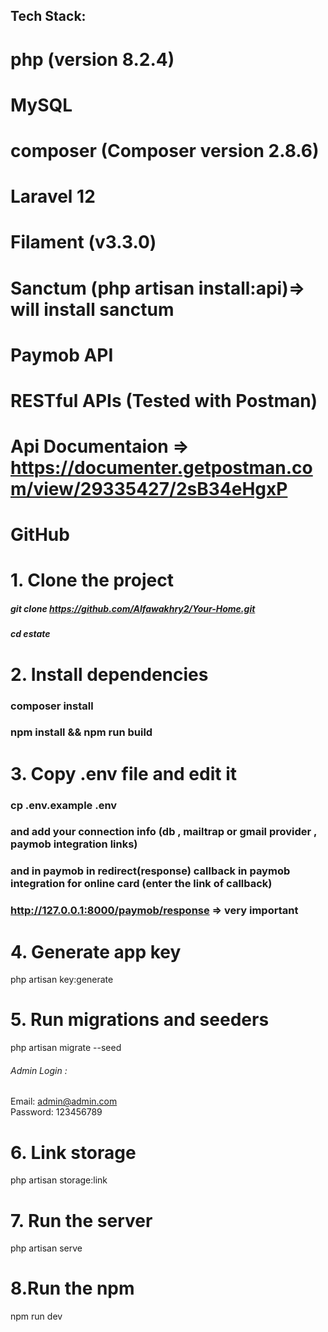 ## Tech Stack:
# php (version 8.2.4)
# MySQL 
# composer (Composer version 2.8.6)
# Laravel 12 
# Filament (v3.3.0)
# Sanctum (php artisan install:api)=> will install sanctum
# Paymob API 
# RESTful APIs (Tested with Postman)
# Api Documentaion => https://documenter.getpostman.com/view/29335427/2sB34eHgxP
# GitHub 

# 1. Clone the project
##### git clone https://github.com/Alfawakhry2/Your-Home.git
##### cd estate

# 2. Install dependencies
### composer install
### npm install && npm run build

# 3. Copy .env file and edit it
### cp .env.example .env
### and add your connection info (db , mailtrap or gmail provider , paymob integration links)
### and in paymob in redirect(response) callback in paymob integration for online card (enter the link of callback)
### http://127.0.0.1:8000/paymob/response => very important

# 4. Generate app key
php artisan key:generate

# 5. Run migrations and seeders 
php artisan migrate --seed
###### Admin Login : 
Email: admin@admin.com  
Password: 123456789  

# 6. Link storage 
php artisan storage:link

# 7. Run the server
php artisan serve

# 8.Run the npm 
npm run dev


